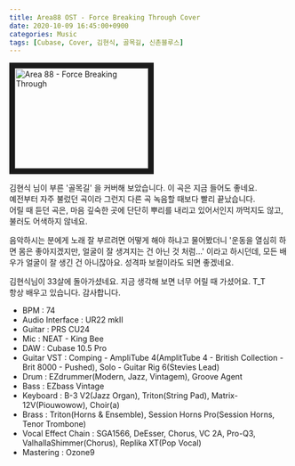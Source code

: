 ```yaml
---
title: Area88 OST - Force Breaking Through Cover
date: 2020-10-09 16:45:00+0900
categories: Music
tags: [Cubase, Cover, 김현식, 골목길, 신촌블루스]
---
```

<a href="http://www.youtube.com/watch?feature=player_embedded&v=fPOukAYYpao" target="_blank"><img src="http://img.youtube.com/vi/fPOukAYYpao/0.jpg" alt="Area 88 - Force Breaking Through" width="240" height="180" border="10" /></a>

김현식 님이 부른 '골목길' 을 커버해 보았습니다. 이 곡은 지금 들어도 좋네요.  
예전부터 자주 불렀던 곡이라 그런지 다른 곡 녹음할 때보다 빨리 끝났습니다.  
어릴 때 듣던 곡은, 마음 깊숙한 곳에 단단히 뿌리를 내리고 있어서인지 까먹지도 않고, 불러도 어색하지 않네요.  

음악하시는 분에게 노래 잘 부르려면 어떻게 해야 하냐고 물어봤더니
'운동을 열심히 하면 몸은 좋아지겠지만, 얼굴이 잘 생겨지는 건 아닌 것 처럼...' 이라고 하시던데,
모든 배우가 얼굴이 잘 생긴 건 아니잖아요. 성격파 보컬이라도 되면 좋겠네요.

김현식님이 33살에 돌아가셨네요. 지금 생각해 보면 너무 어릴 때 가셨어요. T_T  
항상 배우고 있습니다. 감사합니다.

* BPM : 74
* Audio Interface : UR22 mkII
* Guitar : PRS CU24
* Mic : NEAT - King Bee
* DAW : Cubase 10.5 Pro
* Guitar VST : Comping - AmpliTube 4(AmplitTube 4 - British Collection - Brit 8000 - Pushed), Solo - Guitar Rig 6(Stevies Lead)
* Drum : EZdrummer(Modern, Jazz, Vintagem), Groove Agent
* Bass : EZbass Vintage
* Keyboard : B-3 V2(Jazz Organ), Triton(String Pad), Matrix-12V(Piouwowow), Choir(a)
* Brass : Triton(Horns & Ensemble), Session Horns Pro(Session Horns, Tenor Trombone)
* Vocal Effect Chain : SGA1566, DeEsser, Chorus, VC 2A, Pro-Q3, ValhallaShimmer(Chorus), Replika XT(Pop Vocal)
* Mastering : Ozone9